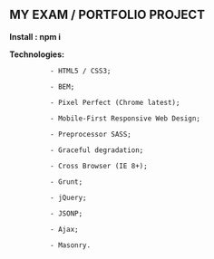 ## MY EXAM / PORTFOLIO PROJECT

**Install : npm i**

**Technologies:**

              - HTML5 / CSS3;

              - BEM;

              - Pixel Perfect (Chrome latest);

              - Mobile-First Responsive Web Design;

              - Preprocessor SASS;

              - Graceful degradation;

              - Cross Browser (IE 8+);

              - Grunt;

              - jQuery;

              - JSONP;

              - Ajax;

              - Masonry.


